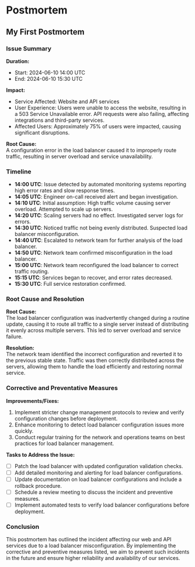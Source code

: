 # Postmortem

## My First Postmortem

### Issue Summary
**Duration:**  
- Start: 2024-06-10 14:00 UTC  
- End: 2024-06-10 15:30 UTC  

**Impact:**  
- Service Affected: Website and API services  
- User Experience: Users were unable to access the website, resulting in a 503 Service Unavailable error. API requests were also failing, affecting integrations and third-party services.  
- Affected Users: Approximately 75% of users were impacted, causing significant disruptions.

**Root Cause:**  
A configuration error in the load balancer caused it to improperly route traffic, resulting in server overload and service unavailability.

### Timeline
- **14:00 UTC**: Issue detected by automated monitoring systems reporting high error rates and slow response times.
- **14:05 UTC**: Engineer on-call received alert and began investigation.
- **14:10 UTC**: Initial assumption: High traffic volume causing server overload. Attempted to scale up servers.
- **14:20 UTC**: Scaling servers had no effect. Investigated server logs for errors.
- **14:30 UTC**: Noticed traffic not being evenly distributed. Suspected load balancer misconfiguration.
- **14:40 UTC**: Escalated to network team for further analysis of the load balancer.
- **14:50 UTC**: Network team confirmed misconfiguration in the load balancer.
- **15:00 UTC**: Network team reconfigured the load balancer to correct traffic routing.
- **15:15 UTC**: Services began to recover, and error rates decreased.
- **15:30 UTC**: Full service restoration confirmed.

### Root Cause and Resolution
**Root Cause:**  
The load balancer configuration was inadvertently changed during a routine update, causing it to route all traffic to a single server instead of distributing it evenly across multiple servers. This led to server overload and service failure.

**Resolution:**  
The network team identified the incorrect configuration and reverted it to the previous stable state. Traffic was then correctly distributed across the servers, allowing them to handle the load efficiently and restoring normal service.

### Corrective and Preventative Measures
**Improvements/Fixes:**  
1. Implement stricter change management protocols to review and verify configuration changes before deployment.
2. Enhance monitoring to detect load balancer configuration issues more quickly.
3. Conduct regular training for the network and operations teams on best practices for load balancer management.

**Tasks to Address the Issue:**  
- [ ] Patch the load balancer with updated configuration validation checks.
- [ ] Add detailed monitoring and alerting for load balancer configurations.
- [ ] Update documentation on load balancer configurations and include a rollback procedure.
- [ ] Schedule a review meeting to discuss the incident and preventive measures.
- [ ] Implement automated tests to verify load balancer configurations before deployment.

### Conclusion
This postmortem has outlined the incident affecting our web and API services due to a load balancer misconfiguration. By implementing the corrective and preventive measures listed, we aim to prevent such incidents in the future and ensure higher reliability and availability of our services.
